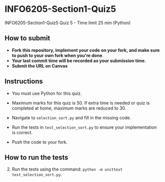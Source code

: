 # INFO6205-Section1-Quiz5

INFO6205-Section1-Quiz5 Quiz 5 - Time limit 25 min (Python)

## How to submit

- **Fork this repository, implement your code on your fork, and make sure to push to your own fork when you're done**.
- **Your last commit time will be recorded as your submission time**.
- **Submit the URL on Canvas**

## Instructions

- You must use Python for this quiz.
- Maximum marks for this quiz is 50. If extra time is needed or quiz is completed at home, maximum marks are reduced to 30.

- Navigate to `selection_sort.py` and fill in the missing code.
- Run the tests in `test_selection_sort.py` to ensure your implementation is correct.
- Push the code to your fork.

## How to run the tests

2. Run the tests using the command: `python -m unittest test_selection_sort.py`.
